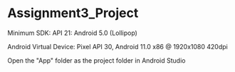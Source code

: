 # Assignment3_Project
 
Minimum SDK: API 21: 
  Android 5.0 (Lollipop)

Android Virtual Device: 
 Pixel API 30, Android 11.0 x86 @ 1920x1080 420dpi
 
 
 
 
 
Open the "App" folder as the project folder in Android Studio
